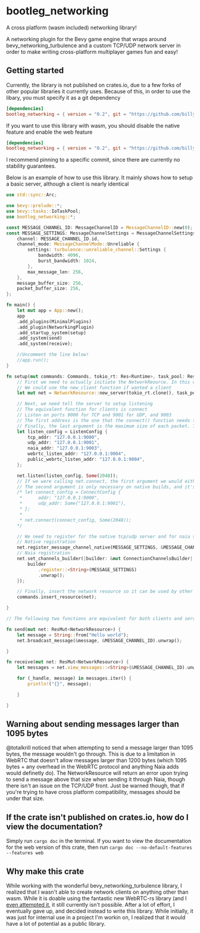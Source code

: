 # bootleg_networking
A cross platform (wasm included) networking library!

A networking plugin for the Bevy game engine that wraps around bevy_networking_turbulence and a custom TCP/UDP network server in order to make writing cross-platform multiplayer games fun and easy!

## Getting started
Currently, the library is not published on crates.io, due to a few forks of other popular libraries it currently uses. Because of this, in order to use the libary, you must specify it as a git dependency

```toml
[dependencies]
bootleg_networking = { version = "0.2", git = "https://github.com/billyb2/bootleg_networking" }
```

If you want to use this library with wasm, you should disable the native feature and enable the web feature

```toml
[dependencies]
bootleg_networking = { version = "0.2", git = "https://github.com/billyb2/bootleg_networking", default-features = false, features = ["web"]}
```

I recommend pinning to a specific commit, since there are currently no stability guarantees.

Below is an example of how to use this library. It mainly shows how to setup a basic server, although a client is nearly identical

```rust
use std::sync::Arc;

use bevy::prelude::*;
use bevy::tasks::IoTaskPool;
use bootleg_networking::*;

const MESSAGE_CHANNEL_ID: MessageChannelID = MessageChannelID::new(0);
const MESSAGE_SETTINGS: MessageChannelSettings = MessageChannelSettings {
    channel: MESSAGE_CHANNEL_ID.id,
    channel_mode: MessageChannelMode::Unreliable {
		settings: turbulence::unreliable_channel::Settings {
			bandwidth: 4096,
			burst_bandwidth: 1024,
		},
		max_message_len: 256,	
	},
    message_buffer_size: 256,
    packet_buffer_size: 256,
};

fn main() {
    let mut app = App::new();
    app
    .add_plugins(MinimalPlugins)
    .add_plugin(NetworkingPlugin)
    .add_startup_system(setup)
    .add_system(send)
    .add_system(receive);

    //Uncomment the line below!
    //app.run();
}

fn setup(mut commands: Commands, tokio_rt: Res<Runtime>, task_pool: Res<IoTaskPool>) {
    // First we need to actually initiate the NetworkReource. In this case, it's a server
    // We could use the new_client function if wanted a client
    let mut net = NetworkResource::new_server(tokio_rt.clone(), task_pool.0.clone());

    // Next, we need tell the server to setup listening
    // The equivalent function for clients is connect
    // Listen on ports 9000 for TCP and 9001 for UDP, and 9003
    // The first address is the one that the connect() function needs to use, and the other two are for WebRTC
    // Finally, the last argument is the maximum size of each packet. That argument is only necessary for native builds
    let listen_config = ListenConfig {
        tcp_addr: "127.0.0.1:9000",
        udp_addr: "127.0.0.1:9001",
        naia_addr: "127.0.0.1:9003",
        webrtc_listen_addr: "127.0.0.1:9004",
        public_webrtc_listen_addr: "127.0.0.1:9004",
    };

    net.listen(listen_config, Some(2048));
    // If we were calling net.connect, the first argument we would either have 9000 or 9003 as the port, depending on whether we were a native client or a web client
    // The second argument is only necessary on native builds, and it's asking for the UDP server SocketAddr
    /* let connect_config = ConnectConfig {
     *      addr: "127.0.0.1:9000",
     *      udp_addr: Some("127.0.0.1:9001"),
     * };
     *
     * net.connect(connect_config, Some(2048));
    */

    // We need to register for the native tcp/udp server and for naia seperately
    // Native registration
    net.register_message_channel_native(MESSAGE_SETTINGS, &MESSAGE_CHANNEL_ID).unwrap();
    // Naia registration
    net.set_channels_builder(|builder: &mut ConnectionChannelsBuilder| {
        builder
            .register::<String>(MESSAGE_SETTINGS)
            .unwrap();
    });

    // Finally, insert the network resource so it can be used by other systems
    commands.insert_resource(net);

}

// The following two functions are equivalent for both clients and servers, provided you've set up the NetworkResource properly

fn send(mut net: ResMut<NetworkResource>) {
    let message = String::from("Hello world");
    net.broadcast_message(&message, &MESSAGE_CHANNEL_ID).unwrap();

}

fn receive(mut net: ResMut<NetworkResource>) {
    let messages = net.view_messages::<String>(&MESSAGE_CHANNEL_ID).unwrap();

    for (_handle, message) in messages.iter() {
        println!("{}", message);

    }

}
```
## Warning about sending messages larger than 1095 bytes
@totalkrill noticed that when attempting to send a message larger than 1095 bytes, the message wouldn't go through. This is due to a limitation in WebRTC that doesn't allow messages larger than 1200 bytes (which 1095 bytes + any overhead in the WebRTC protocol and anything Naia adds would definetly do). The NetworkResource will return an error upon trying to send a message above that size when sending it through Naia, though there isn't an issue on the TCP/UDP front. Just be warned though, that if you're trying to have cross platform compatibility, messages should be under that size.


## If the crate isn't published on crates.io, how do I view the documentation?
Simply run `cargo doc` in the terminal. If you want to view the documentation for the web version of this crate, then run `cargo doc --no-default-features --features web`

## Why make this crate
While working with the wonderful bevy_networking_turbulence library, I realized that I wasn't able to create network clients on anything other than wasm. While it is doable using the fantastic new WebRTC-rs library (and I [even attempted it](https://github.com/naia-rs/naia-socket/pull/46), it still currently isn't possible. After a lot of effort, I eventually gave up, and decided instead to write this library. While initially, it was just for internal use in a project I'm workin on, I realized that it would have a lot of potential as a public library.
